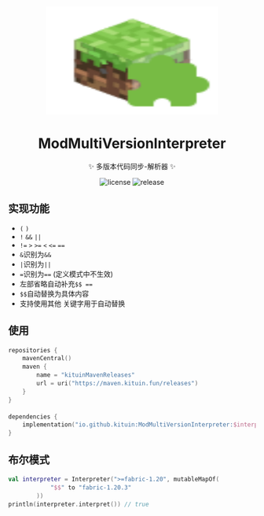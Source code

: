 <p align="center">
  <img src="https://raw.githubusercontent.com/kitUIN/ModMultiVersionInterpreter/master/Icon.svg" width="350" height="220" alt="ModMultiVersionInterpreter"></a>
</p>
<div align="center">

# ModMultiVersionInterpreter

✨ 多版本代码同步-解析器 ✨

</div>
<p align="center">
  <a>
    <img src="https://img.shields.io/badge/license-MIT-green" alt="license">
  </a>
  <a >
    <img  src="https://img.shields.io/github/v/release/kitUIN/ModMultiVersionInterpreter" alt="release">
  </a>
</p>

## 实现功能
- `(` `)`
- `!` `&&` `||`
- `!=` `>` `>=` `<` `<=` `==`
- `&`识别为`&&`
- `|`识别为`||`
- `=`识别为`==` (定义模式中不生效)
- 左部省略自动补充`$$ ==`
- `$$`自动替换为具体内容
- 支持使用其他 关键字用于自动替换


## 使用
```kotlin
repositories {
    mavenCentral()
    maven {
        name = "kituinMavenReleases"
        url = uri("https://maven.kituin.fun/releases")
    }
}

dependencies {
    implementation("io.github.kituin:ModMultiVersionInterpreter:$interpreter_version")
}
```

## 布尔模式
```kotlin
val interpreter = Interpreter(">=fabric-1.20", mutableMapOf(
            "$$" to "fabric-1.20.3"
        ))
println(interpreter.interpret()) // true
```

